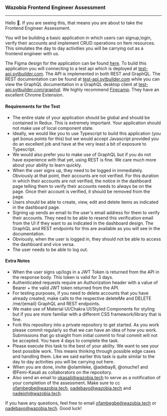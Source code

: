 ### Wazobia Frontend Engineer Assessment

---

Hello 👋. If you are seeing this, that means you are about to take the Frontend Engineer Assessment.

You will be building a basic application in which users can signup,login, verify their accounts and implement CRUD operations on Item resources. This simulates the day to day activities you will be carrying out as a frontend engineer with us. 

The Figma design for the application can be found [here](https://www.figma.com/file/YDc7gQSwJH7KnjkErlqXZo/Wazobia-Test?node-id=301%3A159 "here").  To build this application you will connecting to a test api which is deployed at [test-api.sytbuilder.com](https://test-api.sytbuilder.com "test-api.sytbuilder.com"). The API is implemented in both REST and GraphQL. The REST documentation can be found at [test-api.sytbuilder.com](https://test-api.sytbuilder.com "test-api.sytbuilder.com") while you can view the GraphQL documentation in a GraphQL desktop client at [test-api.sytbuilder.com/graphql](https://test-api.sytbuilder.com/graphql "test-api.sytbuilder.com/graphql"). We highly recommend [Firecamp](https://firecamp.io/graphql "Firecamp"). They have an excellent Chrome Extension.

#### Requirements for the Test
- The entire state of your application should be global and should be contained in Redux. This is extremely important. Your application should not make use of local component state.
- Ideally, we would like you to use Typescript to build this application (you get bonus points for this) but we would accept Javascript provided you do an excellent job and have at the very least a bit of exposure to Typescript. 
- We would also prefer you to make use of GraphQL but if you do not have experience with that yet, using REST is fine. We care much more about your ability to learn quickly.
- When the user signs up, they need to be logged in immediately. Obviously at that point, their accounts are not verified. For this duration in which their accounts are not verified, the notice in the dashboard page telling them to verify their accounts needs to always be on the page. Once their account is verified, it should be removed from the page.
- Users should be able to create, view, edit and delete items as indicated in the dashboard page.
- Signing up sends an email to the user's email address for them to verify their accounts. They need to be able to resend this verification email from the UI if they want to as indicated in the dashboard design. The GraphQL and REST endpoints for this are available as you will see in the documentation.
- Obviously, when the user is logged in, they should not be able to access the dashboard and vice versa.
- The user needs to be able to log out.

#### Extra Notes
- When the user signs up/logs in a JWT Token is returned from the API in the response body. This token is valid for 3 days.
- Authenticated requests require an Authorization header with a value of Bearer + the valid JWT token returned from the API.
- For testing purposes, if you need to delete accounts that you have already created, make calls to the respective deleteMe and DELETE /me/{email} GraphQL and REST endpoints.
- We make use of Material UI/Chakra UI/Styled Components for styling but if you are more familiar with a different CSS framework/library that is fine.
- Fork this repository into a private repository to get started. As you work please commit regularly so that we can have an idea of how you work. Submissions that go straight from initial commit to final commit will not be accepted. You have 4 days to complete the task.
- Please execute this task to the best of your ability. We want to see your best possible work. This means thinking through possible edge cases and handling them. Like we said earlier this task is quite similar to the day to day activities you will be carrying out here.
- When you are done, invite @olamileke, @adebay8, @onuche1 and @Femi-Kasali as collaborators on the repository.
- Also send an email to okasali@wazobia.tech to serve as a notification of your completion of the assessment. Make sure to cc ofambegbe@wazobia.tech, oadebayo@wazobia.tech and nadejoh@wazobia.tech.

If you have any questions, feel free to email ofambegbe@wazobia.tech or oadebayo@wazobia.tech. Good luck!